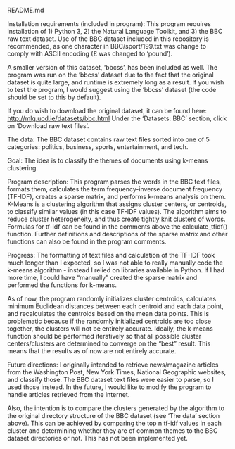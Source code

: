 README.md

Installation requirements (included in program):
This program requires installation of 1) Python 3, 2) the Natural Language Toolkit, and 3) the BBC raw text dataset. Use of the BBC dataset included in this repository is recommended, as one character in BBC/sport/199.txt was change to comply with ASCII encoding (£ was changed to ‘pound’). 

A smaller version of this dataset, ‘bbcss’, has been included as well. The program was run on the ‘bbcss’ dataset due to the fact that the original dataset is quite large, and runtime is extremely long as a result. If you wish to test the program, I would suggest using the ‘bbcss’ dataset (the code should be set to this by default).

If you do wish to download the original dataset, it can be found here: http://mlg.ucd.ie/datasets/bbc.html
Under the ‘Datasets: BBC’ section, click on ‘Download raw text files’.

The data:
The BBC dataset contains raw text files sorted into one of 5 categories: politics, business, sports, entertainment, and tech. 

Goal:
The idea is to classify the themes of documents using k-means clustering.

Program description:
This program parses the words in the BBC text files, formats them, calculates the term frequency-inverse document frequency (TF-IDF), creates a sparse matrix, and performs k-means analysis on them. K-Means is a clustering algorithm that assigns cluster centers, or centroids, to classify similar values (in this case TF-IDF values). The algorithm aims to reduce cluster heterogeneity, and thus create tightly knit clusters of words. Formulas for tf-idf can be found in the comments above the calculate_tfidf() function. Further definitions and descriptions of the sparse matrix and other functions can also be found in the program comments.

Progress:
The formatting of text files and calculation of the TF-IDF took much longer than I expected, so I was not able to really manually code the k-means algorithm - instead I relied on libraries available in Python. If I had more time, I could have “manually” created the sparse matrix and performed the functions for k-means.

As of now, the program randomly initializes cluster centroids, calculates minimum Euclidean distances between each centroid and each data point, and recalculates the centroids based on the mean data points. This is problematic because if the randomly initialized centroids are too close together, the clusters will not be entirely accurate. Ideally, the k-means function should be performed iteratively so that all possible cluster centers/clusters are determined to converge on the “best” result. This means that the results as of now are not entirely accurate.

Future directions:
I originally intended to retrieve news/magazine articles from the Washington Post, New York Times, National Geographic websites, and classify those. The BBC dataset text files were easier to parse, so I used those instead. In the future, I would like to modify the program to handle articles retrieved from the internet. 

Also, the intention is to compare the clusters generated by the algorithm to the original directory structure of the BBC dataset (see ‘The data’ section above). This can be achieved by comparing the top n tf-idf values in each cluster and determining whether they are of common themes to the BBC dataset directories or not. This has not been implemented yet.
